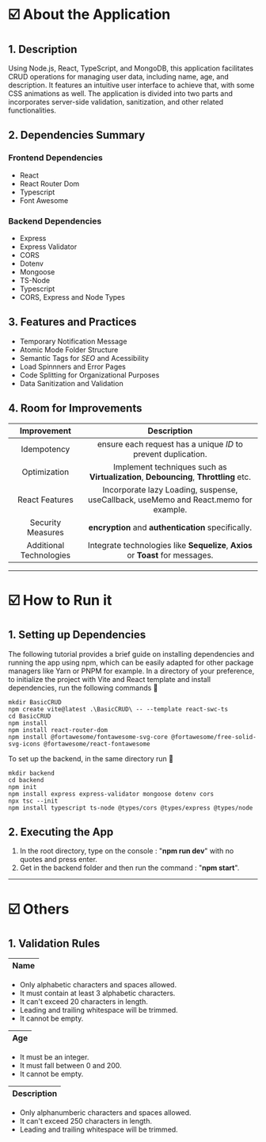 # ☑️ About the Application

## 1. Description

Using Node.js, React, TypeScript, and MongoDB, this application facilitates CRUD operations for managing user data, including name, age, and description. It features an intuitive user interface to achieve that, with some CSS animations as well. The application is divided into two parts and incorporates server-side validation, sanitization, and other related functionalities.

## 2. Dependencies Summary

### **Frontend Dependencies**
 - React 
 - React Router Dom 
 - Typescript 
 - Font Awesome

### **Backend Dependencies** 
 - Express 
 - Express Validator 
 - CORS 
 - Dotenv 
 - Mongoose 
 - TS-Node 
 - Typescript 
 - CORS, Express and Node Types 

## 3. Features and Practices

- Temporary Notification Message
- Atomic Mode Folder Structure 
- Semantic Tags for *SEO* and Acessibility
- Load Spinnners and Error Pages
- Code Splitting for Organizational Purposes
- Data Sanitization and Validation

## 4. Room for Improvements 

| Improvement | Description |
| :----: | :----: |
| Idempotency | ensure each request has a unique *ID* to prevent duplication. |
| Optimization | Implement techniques such as **Virtualization**, **Debouncing**, **Throttling** etc. |
| React Features | Incorporate lazy Loading, suspense, useCallback, useMemo and React.memo for example. |
| Security Measures | **encryption** and **authentication** specifically. |
| Additional Technologies | Integrate technologies like **Sequelize**, **Axios** or **Toast** for messages. |

-----------------------------------------------------------------------------------------------------------------

# ☑️ How to Run it

## 1. Setting up Dependencies

The following tutorial provides a brief guide on installing dependencies and running the app using npm, which can be easily adapted for other package managers like Yarn or PNPM for example.
In a directory of your preference, to initialize the project with Vite and React template and install dependencies, run the following commands 🔽

~~~
mkdir BasicCRUD
npm create vite@latest .\BasicCRUD\ -- --template react-swc-ts
cd BasicCRUD
npm install
npm install react-router-dom
npm install @fortawesome/fontawesome-svg-core @fortawesome/free-solid-svg-icons @fortawesome/react-fontawesome
~~~

To set up the backend, in the same directory run 🔽

~~~
mkdir backend
cd backend
npm init
npm install express express-validator mongoose dotenv cors
npx tsc --init
npm install typescript ts-node @types/cors @types/express @types/node
~~~

## 2. Executing the App

1. In the root directory, type on the console : "**npm run dev**" with no quotes and press enter.
2. Get in the backend folder and then run the command : "**npm start**".

-----------------------------------------------------------------------------------------------------------------

# ☑️ Others

## 1. Validation Rules

| Name |
| :---        |

 - Only alphabetic characters and spaces allowed.
 - It must contain at least 3 alphabetic characters.
 - It can't exceed 20 characters in length.
 - Leading and trailing whitespace will be trimmed.
 - It cannot be empty.

| Age |
| :---        |

 - It must be an integer.
 - It must fall between 0 and 200.
 - It cannot be empty.

| Description |
| :---        |

 - Only alphanumberic characters and spaces allowed.
 - It can't exceed 250 characters in length.
 - Leading and trailing whitespace will be trimmed.